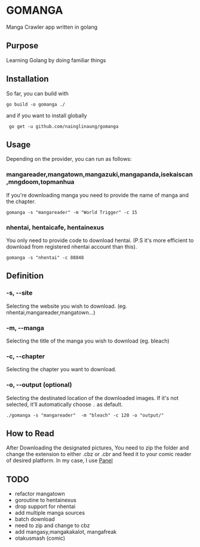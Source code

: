 # GOMANGA #


Manga Crawler app written in golang


## Purpose ##

Learning Golang by doing familiar things 


## Installation ##

So far, you can build with  

``` go build -o gomanga ./ ```

and if you want to install globally 

``` go get -u github.com/nainglinaung/gomanga```


## Usage ##

Depending on the provider, you can run as follows:

### mangareader,mangatown,mangazuki,mangapanda,isekaiscan,mngdoom,topmanhua ###


If you're downloading manga you need to provide the name of manga and the chapter. 

```gomanga -s "mangareader" -m "World Trigger" -c 15```

### nhentai, hentaicafe, hentainexus ###


You only need to provide code to download hentai. (P.S it's more efficient to download from registered nhentai account than this).

```gomanga -s "nhentai" -c 88848 ```


## Definition ##

### -s, --site ###

Selecting the website you wish to download. (eg. nhentai,mangareader,mangatown...)

### -m, --manga ##

Selecting the title of the manga you wish to download (eg. bleach)

### -c, --chapter ###

Selecting the chapter you want to download.

### -o, --output (optional) ###

Selecting the destinated location of the downloaded images. If it's not selected, it'll automatically choose `.` as default.

``` ./gomanga -s "mangareader"  -m "bleach" -c 120 -o "output/" ```


## How to Read ##

After Downloading the designated pictures, You need to zip the folder and change the extension to either .cbz or .cbr and feed it to your comic reader of desired platform. In my case, I use [Panel](https://apps.apple.com/us/app/panels-comic-reader/id1236567663)



## TODO ##

- refactor mangatown
- goroutine to hentainexus 
- drop support for nhentai
- add multiple manga sources 
- batch download 
- need to zip and change to cbz 
- add mangasy,mangakakalot, mangafreak
- otakusmash (comic)

